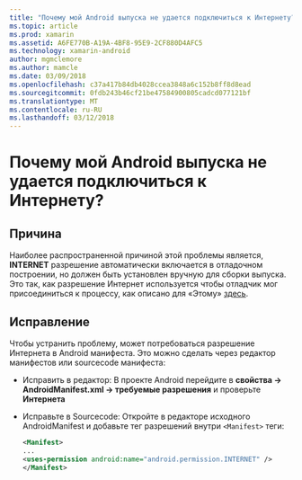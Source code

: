 ```yaml
---
title: "Почему мой Android выпуска не удается подключиться к Интернету?"
ms.topic: article
ms.prod: xamarin
ms.assetid: A6FE770B-A19A-4BF8-95E9-2CF880D4AFC5
ms.technology: xamarin-android
author: mgmclemore
ms.author: mamcle
ms.date: 03/09/2018
ms.openlocfilehash: c37a417b84db4028ccea3848a6c152b8ff8d8ead
ms.sourcegitcommit: 0fdb243b46cf21be47584900805cadcd077121bf
ms.translationtype: MT
ms.contentlocale: ru-RU
ms.lasthandoff: 03/12/2018
---
```

# <a name="why-cant-my-android-release-build-connect-to-the-internet"></a>Почему мой Android выпуска не удается подключиться к Интернету?

## <a name="cause"></a>Причина

Наиболее распространенной причиной этой проблемы является, **INTERNET** разрешение автоматически включается в отладочном построении, но должен быть установлен вручную для сборки выпуска. Это так, как разрешение Интернет используется чтобы отладчик мог присоединиться к процессу, как описано для «Этому» [здесь](~/android/deploy-test/building-apps/build-process.md).


## <a name="fix"></a>Исправление

Чтобы устранить проблему, может потребоваться разрешение Интернета в Android манифеста. Это можно сделать через редактор манифестов или sourcecode манифеста:

-   Исправить в редактор: В проекте Android перейдите в **свойства -> AndroidManifest.xml -> требуемые разрешения** и проверьте **Интернета**

-   Исправьте в Sourcecode: Откройте в редакторе исходного AndroidManifest и добавьте тег разрешений внутри `<Manifest>` теги:

    ```xml
    <Manifest>
    ...
    <uses-permission android:name="android.permission.INTERNET" />
    </Manifest>
    ```

